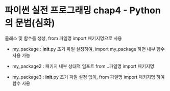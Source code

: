 # 파이썬 실전 프로그래밍 chap4 - Python의 문법(심화)
클래스 및 함수를 생성, from 파일명 import 패키지명으로 사용

- my_package : __init__.py 초기 파일 설정하여, import my_package 하면 내부 함수 사용 가능

  
- my_package2 : 패키지 내부 상대적 임포트 from ..파일명 import 패키지명


- my_package3 : __init__.py 초기 파일 설정 없이, from 파일명 import 패키지명 하여 함수 사용


